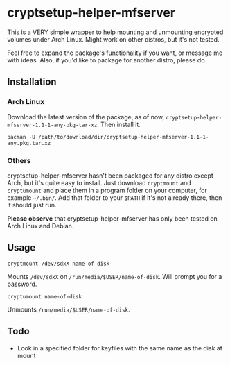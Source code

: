 # cryptsetup-helper-mfserver

This is a VERY simple wrapper to help mounting and unmounting encrypted volumes under Arch Linux. Might work on other distros, but it's not tested. 

Feel free to expand the package's functionality if you want, or message me with ideas. Also, if you'd like to package for another distro, please do. 

## Installation

### Arch Linux

Download the latest version of the package, as of now, `cryptsetup-helper-mfserver-1.1-1-any-pkg-tar-xz`. Then install it. 

    pacman -U /path/to/download/dir/cryptsetup-helper-mfserver-1.1-1-any.pkg.tar.xz

### Others

cryptsetup-helper-mfserver hasn't been packaged for any distro except Arch, but it's quite easy to install. Just download `cryptmount` and `cryptumount` and place them in a program folder on your computer, for example `~/.bin/`. Add that folder to your `$PATH` if it's not already there, then it should just run. 

**Please observe** that cryptsetup-helper-mfserver has only been tested on Arch Linux and Debian. 

## Usage

    cryptmount /dev/sdxX name-of-disk

Mounts `/dev/sdxX` on `/run/media/$USER/name-of-disk`. Will prompt you for a password. 

    cryptumount name-of-disk

Unmounts `/run/media/$USER/name-of-disk`. 

## Todo

- Look in a specified folder for keyfiles with the same name as the disk at mount
